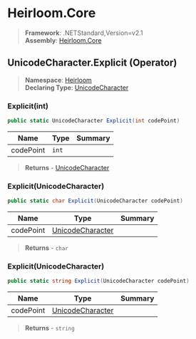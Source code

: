 # Heirloom.Core

> **Framework**: .NETStandard,Version=v2.1  
> **Assembly**: [Heirloom.Core][0]

## UnicodeCharacter.Explicit (Operator)

> **Namespace**: [Heirloom][0]  
> **Declaring Type**: [UnicodeCharacter][1]

### Explicit(int)

```cs
public static UnicodeCharacter Explicit(int codePoint)
```

| Name      | Type  | Summary |
|-----------|-------|---------|
| codePoint | `int` |         |

> **Returns** - [UnicodeCharacter][1]

### Explicit(UnicodeCharacter)

```cs
public static char Explicit(UnicodeCharacter codePoint)
```

| Name      | Type                  | Summary |
|-----------|-----------------------|---------|
| codePoint | [UnicodeCharacter][1] |         |

> **Returns** - `char`

### Explicit(UnicodeCharacter)

```cs
public static string Explicit(UnicodeCharacter codePoint)
```

| Name      | Type                  | Summary |
|-----------|-----------------------|---------|
| codePoint | [UnicodeCharacter][1] |         |

> **Returns** - `string`

[0]: ../../../Heirloom.Core.md
[1]: ../UnicodeCharacter.md
